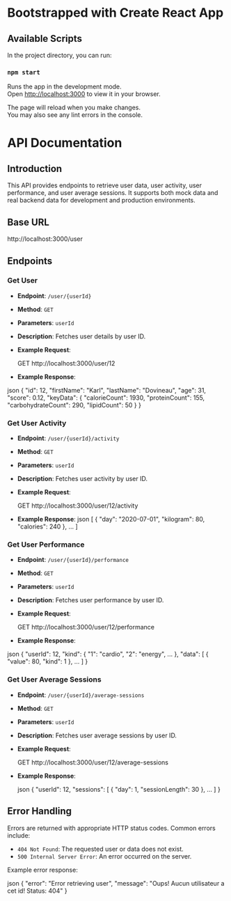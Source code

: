 # Bootstrapped with Create React App


## Available Scripts

In the project directory, you can run:

### `npm start`

Runs the app in the development mode.\
Open [http://localhost:3000](http://localhost:3000) to view it in your browser.

The page will reload when you make changes.\
You may also see any lint errors in the console.


# API Documentation

## Introduction

This API provides endpoints to retrieve user data, user activity, user performance, and user average sessions. It supports both mock data and real backend data for development and production environments.

## Base URL

http://localhost:3000/user

## Endpoints

### Get User

- **Endpoint**: `/user/{userId}`
- **Method**: `GET`
- **Parameters**: `userId` 
- **Description**: Fetches user details by user ID.
- **Example Request**: 

  GET http://localhost:3000/user/12

- **Example Response**:

json
  {
    "id": 12,
    "firstName": "Karl",
    "lastName": "Dovineau",
    "age": 31,
    "score": 0.12,
    "keyData": {
      "calorieCount": 1930,
      "proteinCount": 155,
      "carbohydrateCount": 290,
      "lipidCount": 50
    }
  }

### Get User Activity

- **Endpoint**: `/user/{userId}/activity`
- **Method**: `GET`
- **Parameters**: `userId` 
- **Description**: Fetches user activity by user ID.
- **Example Request**: 

  GET http://localhost:3000/user/12/activity

- **Example Response**:
json
  [
    {
      "day": "2020-07-01",
      "kilogram": 80,
      "calories": 240
    },
    ...
  ]

### Get User Performance

- **Endpoint**: `/user/{userId}/performance`
- **Method**: `GET`
- **Parameters**: `userId` 
- **Description**: Fetches user performance by user ID.
- **Example Request**: 

  GET http://localhost:3000/user/12/performance

- **Example Response**:

json
  {
    "userId": 12,
    "kind": {
      "1": "cardio",
      "2": "energy",
      ...
    },
    "data": [
      {
        "value": 80,
        "kind": 1
      },
      ...
    ]
  }

### Get User Average Sessions

- **Endpoint**: `/user/{userId}/average-sessions`
- **Method**: `GET`
- **Parameters**: `userId` 
- **Description**: Fetches user average sessions by user ID.
- **Example Request**: 

  GET http://localhost:3000/user/12/average-sessions

- **Example Response**:
  
  json
  {
    "userId": 12,
    "sessions": [
      {
        "day": 1,
        "sessionLength": 30
      },
      ...
    ]
  }

## Error Handling

Errors are returned with appropriate HTTP status codes. Common errors include:

- `404 Not Found`: The requested user or data does not exist.
- `500 Internal Server Error`: An error occurred on the server.

Example error response:

json
{
  "error": "Error retrieving user",
  "message": "Oups! Aucun utilisateur a cet id! Status: 404"
}
